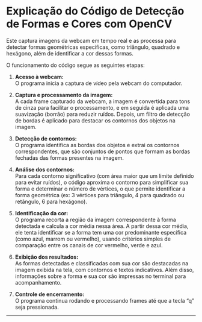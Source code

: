 # Explicação do Código de Detecção de Formas e Cores com OpenCV

Este captura imagens da webcam em tempo real e as processa para detectar formas geométricas específicas, como triângulo, quadrado e hexágono, além de identificar a cor dessas formas.

O funcionamento do código segue as seguintes etapas:

1. **Acesso à webcam:**  
   O programa inicia a captura de vídeo pela webcam do computador. 
2. **Captura e processamento da imagem:**  
   A cada frame capturado da webcam, a imagem é convertida para tons de cinza para facilitar o processamento, e em seguida é aplicada uma suavização (borrão) para reduzir ruídos. Depois, um filtro de detecção de bordas é aplicado para destacar os contornos dos objetos na imagem.

3. **Detecção de contornos:**  
   O programa identifica as bordas dos objetos e extrai os contornos correspondentes, que são conjuntos de pontos que formam as bordas fechadas das formas presentes na imagem.

4. **Análise dos contornos:**  
   Para cada contorno significativo (com área maior que um limite definido para evitar ruídos), o código aproxima o contorno para simplificar sua forma e determinar o número de vértices, o que permite identificar a forma geométrica (ex: 3 vértices para triângulo, 4 para quadrado ou retângulo, 6 para hexágono).

5. **Identificação da cor:**  
   O programa recorta a região da imagem correspondente à forma detectada e calcula a cor média nessa área. A partir dessa cor média, ele tenta identificar se a forma tem uma cor predominante específica (como azul, marrom ou vermelho), usando critérios simples de comparação entre os canais de cor vermelho, verde e azul.

6. **Exibição dos resultados:**  
   As formas detectadas e classificadas com sua cor são destacadas na imagem exibida na tela, com contornos e textos indicativos. Além disso, informações sobre a forma e sua cor são impressas no terminal para acompanhamento.

7. **Controle de encerramento:**  
   O programa continua rodando e processando frames até que a tecla “q” seja pressionada.

---


